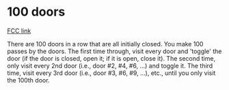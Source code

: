 # 100 doors

[FCC link](https://www.freecodecamp.org/learn/coding-interview-prep/rosetta-code/100-doors)

There are 100 doors in a row that are all initially closed. You make 100 passes
by the doors. The first time through, visit every door and 'toggle' the door (if
the door is closed, open it; if it is open, close it). The second time, only
visit every 2nd door (i.e., door #2, #4, #6, ...) and toggle it. The third time,
visit every 3rd door (i.e., door #3, #6, #9, ...), etc., until you only visit
the 100th door.
